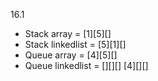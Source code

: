 16.1 
- Stack array = [1][5][]
- Stack linkedlist = [5][1][]
- Queue array = [4][5][]
- Queue linkedlist = [][][]
[4][][]